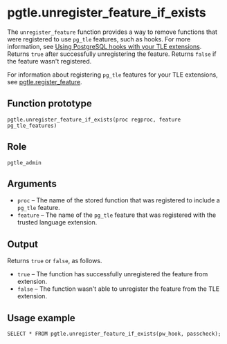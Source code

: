 # pgtle\.unregister\_feature\_if\_exists<a name="pgtle.unregister_feature_if_exists"></a>

The `unregister_feature` function provides a way to remove functions that were registered to use `pg_tle` features, such as hooks\. For more information, see [Using PostgreSQL hooks with your TLE extensions](PostgreSQL_trusted_language_extension.md#PostgreSQL_trusted_language_extension.overview.tles-and-hooks)\. Returns `true` after successfully unregistering the feature\. Returns `false` if the feature wasn't registered\.

For information about registering `pg_tle` features for your TLE extensions, see [pgtle\.register\_feature](pgtle.register_feature.md)\.

## Function prototype<a name="pgtle.unregister_feature_if_exists-prototype"></a>

```
pgtle.unregister_feature_if_exists(proc regproc, feature pg_tle_features)
```

## Role<a name="pgtle.unregister_feature_if_exists-role"></a>

`pgtle_admin`

## Arguments<a name="pgtle.unregister_feature_if_exists-arguments"></a>
+ `proc` – The name of the stored function that was registered to include a `pg_tle` feature\.
+ `feature` – The name of the `pg_tle` feature that was registered with the trusted language extension\.

## Output<a name="pgtle.unregister_feature_if_exists-output"></a>

Returns `true` or `false`, as follows\.
+ `true` – The function has successfully unregistered the feature from extension\.
+ `false` – The function wasn't able to unregister the feature from the TLE extension\.

## Usage example<a name="pgtle.unregister_feature_if_exists-example"></a>

```
SELECT * FROM pgtle.unregister_feature_if_exists(pw_hook, passcheck);
```